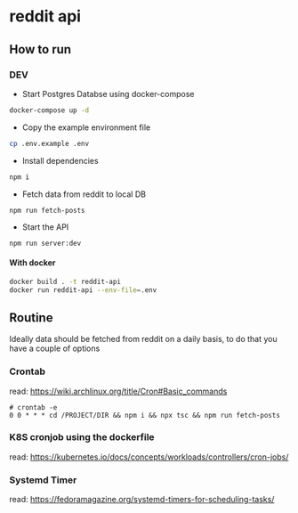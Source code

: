 # reddit api

## How to run

### DEV

* Start Postgres Databse using docker-compose

```bash
docker-compose up -d
```

* Copy the example environment file

```bash
cp .env.example .env
```
* Install dependencies

```bash
npm i
```

* Fetch data from reddit to local DB

```
npm run fetch-posts
```

* Start the API

```
npm run server:dev
```

#### With docker

```bash
docker build . -t reddit-api
docker run reddit-api --env-file=.env
```

## Routine

Ideally data should be fetched from reddit on a daily basis, to do that you have a couple of options

### Crontab

read: https://wiki.archlinux.org/title/Cron#Basic_commands

```
# crontab -e
0 0 * * * cd /PROJECT/DIR && npm i && npx tsc && npm run fetch-posts
```

### K8S cronjob using the dockerfile

read: https://kubernetes.io/docs/concepts/workloads/controllers/cron-jobs/

### Systemd Timer

read: https://fedoramagazine.org/systemd-timers-for-scheduling-tasks/
